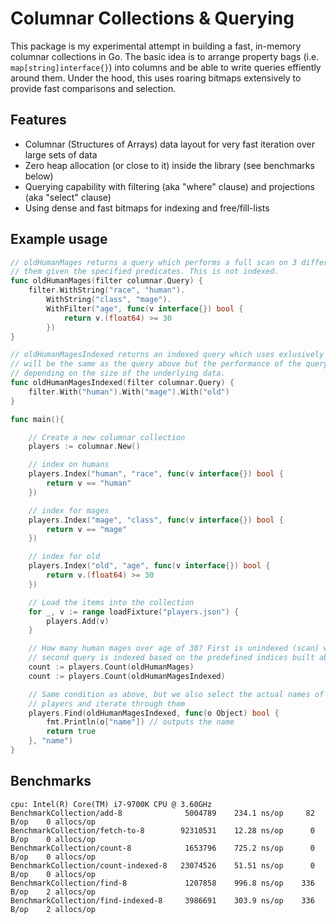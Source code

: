 # Columnar Collections & Querying

This package is my experimental attempt in building a fast, in-memory columnar collections in Go. The basic
idea is to arrange property bags (i.e. `map[string]interface{}`) into columns and be able to write queries effiently 
around them. Under the hood, this uses roaring bitmaps extensively to provide fast comparisons and selection.

## Features

 * Columnar (Structures of Arrays) data layout for very fast iteration over large sets of data
 * Zero heap allocation (or close to it) inside the library (see benchmarks below)
 * Querying capability with filtering (aka "where" clause) and projections (aka "select" clause)
 * Using dense and fast bitmaps for indexing and free/fill-lists

## Example usage

```go
// oldHumanMages returns a query which performs a full scan on 3 different columns and compares
// them given the specified predicates. This is not indexed.
func oldHumanMages(filter columnar.Query) {
	filter.WithString("race", "human").
		WithString("class", "mage").
		WithFilter("age", func(v interface{}) bool {
			return v.(float64) >= 30
		})
}

// oldHumanMagesIndexed returns an indexed query which uses exlusively bitmap indexes, the result
// will be the same as the query above but the performance of the query is 10x-100x faster
// depending on the size of the underlying data.
func oldHumanMagesIndexed(filter columnar.Query) {
	filter.With("human").With("mage").With("old")
}

func main(){

	// Create a new columnar collection
	players := columnar.New()

	// index on humans
	players.Index("human", "race", func(v interface{}) bool {
		return v == "human"
	})

	// index for mages
	players.Index("mage", "class", func(v interface{}) bool {
		return v == "mage"
	})

	// index for old
	players.Index("old", "age", func(v interface{}) bool {
		return v.(float64) >= 30
	})

	// Load the items into the collection
	for _, v := range loadFixture("players.json") {
		players.Add(v)
	}

	// How many human mages over age of 30? First is unindexed (scan) while the
	// second query is indexed based on the predefined indices built above.
	count := players.Count(oldHumanMages)
	count := players.Count(oldHumanMagesIndexed)

	// Same condition as above, but we also select the actual names of those 
	// players and iterate through them
	players.Find(oldHumanMagesIndexed, func(o Object) bool {
		fmt.Println(o["name"]) // outputs the name
		return true
	}, "name")
}
```

## Benchmarks

```
cpu: Intel(R) Core(TM) i7-9700K CPU @ 3.60GHz
BenchmarkCollection/add-8              5004789    234.1 ns/op     82 B/op    0 allocs/op
BenchmarkCollection/fetch-to-8        92310531    12.28 ns/op      0 B/op    0 allocs/op
BenchmarkCollection/count-8            1653796    725.2 ns/op      0 B/op    0 allocs/op
BenchmarkCollection/count-indexed-8   23074526    51.51 ns/op      0 B/op    0 allocs/op
BenchmarkCollection/find-8             1207858    996.8 ns/op    336 B/op    2 allocs/op
BenchmarkCollection/find-indexed-8     3986691    303.9 ns/op    336 B/op    2 allocs/op
```